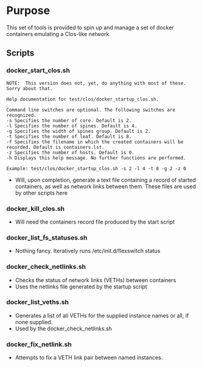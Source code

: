 # Purpose

This set of tools is provided to spin up and manage a set of docker containers
emulating a Clos-like network

## Scripts

### docker_start_clos.sh
```
NOTE:  This version does not, yet, do anything with most of these. Sorry about that.

Help documentation for test/clos/docker_startup_clos.sh.

Command line switches are optional. The following switches are recognized.
-s Specifies the number of core. Default is 2.
-l Specifies the number of spines. Default is 4.
-g Specifies the width of spines group. Default is 2.
-t Specifies the number of leaf. Default is 8.
-f Specifies the filename in which the created containers will be recorded. Default is containers.lst.
-z Specifies the number of hosts. Default is 0.
-h Displays this help message. No further functions are performed.

Example: test/clos/docker_startup_clos.sh -s 2 -l 4 -t 8 -g 2 -z 0 
```
* Will, upon completion, generate a text file containing a record of started
  containers, as well as network links between them. These files are used
  by other scripts here
### docker_kill_clos.sh
* Will need the containers record file produced by the start script
### docker_list_fs_statuses.sh
* Nothing fancy. Iteratively runs /etc/init.d/flexswitch status
### docker_check_netlinks.sh
* Checks the status of network links (VETHs) between containers
* Uses the netlinks file generated by the startup script
### docker_list_veths.sh
* Generates a list of all VETHs for the supplied instance names 
   or all, if none supplied.
* Used by the docker_check_netlinks.sh 
### docker_fix_netlink.sh
* Attempts to fix a VETH link pair between named instances. 

